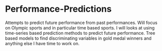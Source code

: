 # Performance-Predictions
Attempts to predict future performance from past performances. Will focus on Olympic sports and in particular time based sports. I will looks at using time-series based prediction methods to predict future performance. Tree based models to find discriminating variables in gold medal winners and anything else I have time to work on. 
